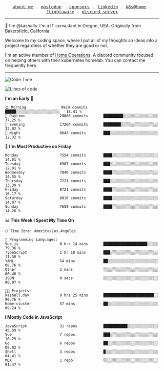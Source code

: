 <p align="center">
  <samp>
    <a href="https://jordanjones.org/">about me</a> .
    <a rel="me" href="https://mastodon.social/@kashall">mastodon</a> .
    <a href="https://github.com/sponsors/kashalls">sponsors</a> .
    <a href="https://linkedin.com/in/jordpjones">linkedin</a> .
    <a href="https://github.com/kashalls/home-cluster">k8s@home</a> .
    <a href="https://flightaware.com/adsb/stats/user/kashalls">flightaware</a> .
    <a href="https://discord.gg/V2WrCfqba9">discord server</a>
  </samp>
</p>

----------------------------------------------------------------

:wave: I'm @kashalls. I'm a IT consultant in Oregon, USA. Originally from [Bakersfield, California](https://maps.app.goo.gl/QQMtywTWghpXB6Tu6)

Welcome to my coding space, where I put all of my thoughts an ideas into a project regardless of whether they are good or not.

I'm an active member of [Home Operations](https://discord.gg/home-operations). A discord community focused on helping others with their kubernetes homelab. You can contact me frequently here.

----------------------------------------------------------------
<!--START_SECTION:waka-->
![Code Time](http://img.shields.io/badge/Code%20Time-2%2C078%20hrs%2052%20mins-blue)

![Lines of code](https://img.shields.io/badge/From%20Hello%20World%20I%27ve%20Written-9.9%20million%20lines%20of%20code-blue)

**I'm an Early 🐤** 

```text
🌞 Morning                9929 commits        █████░░░░░░░░░░░░░░░░░░░░   18.41 % 
🌆 Daytime                20088 commits       █████████░░░░░░░░░░░░░░░░   37.25 % 
🌃 Evening                17264 commits       ████████░░░░░░░░░░░░░░░░░   32.02 % 
🌙 Night                  6643 commits        ███░░░░░░░░░░░░░░░░░░░░░░   12.32 % 
```
📅 **I'm Most Productive on Friday** 

```text
Monday                   7554 commits        ████░░░░░░░░░░░░░░░░░░░░░   14.01 % 
Tuesday                  6907 commits        ███░░░░░░░░░░░░░░░░░░░░░░   12.81 % 
Wednesday                7846 commits        ████░░░░░░░░░░░░░░░░░░░░░   14.55 % 
Thursday                 7221 commits        ███░░░░░░░░░░░░░░░░░░░░░░   13.39 % 
Friday                   8721 commits        ████░░░░░░░░░░░░░░░░░░░░░   16.17 % 
Saturday                 8016 commits        ████░░░░░░░░░░░░░░░░░░░░░   14.87 % 
Sunday                   7659 commits        ████░░░░░░░░░░░░░░░░░░░░░   14.20 % 
```


📊 **This Week I Spent My Time On** 

```text
🕑︎ Time Zone: America/Los_Angeles

💬 Programming Languages: 
Vue.js                   8 hrs 14 mins       ████████████████████░░░░░   79.36 % 
TypeScript               1 hr 10 mins        ███░░░░░░░░░░░░░░░░░░░░░░   11.30 % 
YAML                     54 mins             ██░░░░░░░░░░░░░░░░░░░░░░░   08.76 % 
Other                    2 mins              ░░░░░░░░░░░░░░░░░░░░░░░░░   00.48 % 
JSON                     0 secs              ░░░░░░░░░░░░░░░░░░░░░░░░░   00.07 % 

🐱‍💻 Projects: 
kashall.dev              9 hrs 25 mins       ███████████████████████░░   90.76 % 
home-cluster             57 mins             ██░░░░░░░░░░░░░░░░░░░░░░░   09.24 % 
```

**I Mostly Code in JavaScript** 

```text
JavaScript               31 repos            ███████████░░░░░░░░░░░░░░   45.59 % 
Vue                      7 repos             ███░░░░░░░░░░░░░░░░░░░░░░   10.29 % 
Go                       6 repos             ██░░░░░░░░░░░░░░░░░░░░░░░   08.82 % 
Shell                    3 repos             █░░░░░░░░░░░░░░░░░░░░░░░░   04.41 % 
MDX                      1 repo              ░░░░░░░░░░░░░░░░░░░░░░░░░   01.47 % 
```




<!--END_SECTION:waka-->